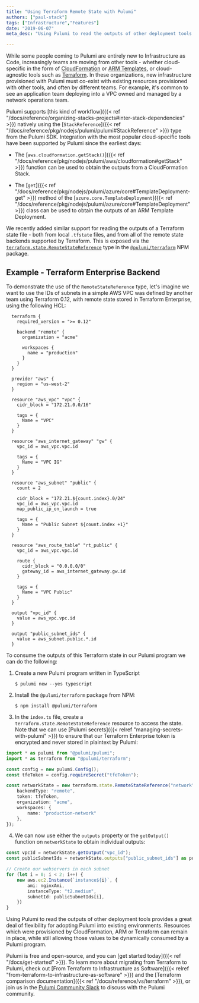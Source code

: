 ```yaml
---
title: "Using Terraform Remote State with Pulumi"
authors: ["paul-stack"]
tags: ["Infrastructure","Features"]
date: "2019-06-07"
meta_desc: "Using Pulumi to read the outputs of other deployment tools provides a great deal of flexibility for adopting Pulumi into existing environments. Resources which were provisioned by CloudFormation, ARM or Terraform can remain in place, while still allowing those values to be dynamically consumed by a Pulumi program."

---
```


While some people coming to Pulumi are entirely new to Infrastructure as
Code, increasingly teams are moving from other tools - whether
cloud-specific in the form of
[CloudFormation](https://aws.amazon.com/cloudformation/) or
[ARM Templates](https://docs.microsoft.com/en-us/azure/azure-resource-manager/),
or cloud-agnostic tools such as [Terraform](https://terraform.io). In
these organizations, new infrastructure provisioned with Pulumi must
co-exist with existing resources provisioned with other tools, and often
by different teams. For example, it's common to see an application team
deploying into a VPC owned and managed by a network operations team.

Pulumi supports
[this kind of workflow]({{< ref "/docs/reference/organizing-stacks-projects#inter-stack-dependencies" >}})
natively using the [`StackReference`]({{< ref "/docs/reference/pkg/nodejs/pulumi/pulumi#StackReference" >}})
type from the Pulumi SDK. Integration with the most popular
cloud-specific tools have been supported by Pulumi since the earliest
days:

- The [`aws.cloudformation.getStack()`]({{< ref "/docs/reference/pkg/nodejs/pulumi/aws/cloudformation#getStack" >}})
  function can be used to obtain the outputs from a CloudFormation
  Stack.

- The [`get`]({{< ref "/docs/reference/pkg/nodejs/pulumi/azure/core#TemplateDeployment-get" >}})
  method of the
  [`azure.core.TemplateDeployment`]({{< ref "/docs/reference/pkg/nodejs/pulumi/azure/core#TemplateDeployment" >}})
  class can be used to obtain the outputs of an ARM Template Deployment.

We recently added similar support for reading the outputs of a Terraform
state file - both from local `.tfstate` files, and from all of the
remote state backends supported by Terraform. This is exposed via the
[`terraform.state.RemoteStateReference`](https://www.pulumi.com/docs/reference/pkg/nodejs/pulumi/terraform/state/#RemoteStateReference) type in the
[`@pulumi/terraform`](https://www.npmjs.com/package/@pulumi/terraform)
NPM package.
<!--more-->

## Example - Terraform Enterprise Backend

To demonstrate the use of the `RemoteStateReference` type, let's imagine
we want to use the IDs of subnets in a simple AWS VPC was defined by
another team using Terraform 0.12, with remote state stored in Terraform
Enterprise, using the following HCL:

```
  terraform {
    required_version = ">= 0.12"

    backend "remote" {
      organization = "acme"

      workspaces {
        name = "production"
      }
    }
  }

  provider "aws" {
    region = "us-west-2"
  }

  resource "aws_vpc" "vpc" {
    cidr_block = "172.21.0.0/16"

    tags = {
      Name = "VPC"
    }
  }

  resource "aws_internet_gateway" "gw" {
    vpc_id = aws_vpc.vpc.id

    tags = {
      Name = "VPC IG"
    }
  }

  resource "aws_subnet" "public" {
    count = 2

    cidr_block = "172.21.${count.index}.0/24"
    vpc_id = aws_vpc.vpc.id
    map_public_ip_on_launch = true

    tags = {
      Name = "Public Subnet ${count.index +1}"
    }
  }

  resource "aws_route_table" "rt_public" {
    vpc_id = aws_vpc.vpc.id

    route {
      cidr_block = "0.0.0.0/0"
      gateway_id = aws_internet_gateway.gw.id
    }

    tags = {
      Name = "VPC Public"
    }
  }

  output "vpc_id" {
    value = aws_vpc.vpc.id
  }

  output "public_subnet_ids" {
    value = aws_subnet.public.*.id
  }
```

To consume the outputs of this Terraform state in our Pulumi program we
can do the following:

1.  Create a new Pulumi program written in TypeScript

        $ pulumi new --yes typescript

2.  Install the `@pulumi/terraform` package from NPM:

        $ npm install @pulumi/terraform

3.  In the `index.ts` file, create a
    `terraform.state.RemoteStateReference` resource to access the state.
    Note that we can use [Pulumi
    secrets]({{< relref "managing-secrets-with-pulumi" >}})
    to ensure that our Terraform Enterprise token is encrypted and never
    stored in plaintext by Pulumi:

```typescript
import * as pulumi from "@pulumi/pulumi";
import * as terraform from "@pulumi/terraform";

const config = new pulumi.Config();
const tfeToken = config.requireSecret("tfeToken");

const networkState = new terraform.state.RemoteStateReference("network", {
    backendType: "remote",
    token: tfeToken,
    organization: "acme",
    workspaces: {
        name: "production-network"
    },
});
```

4.  We can now use either the `outputs` property or the `getOutput()`
    function on `networkState` to obtain individual outputs:

```typescript
const vpcId = networkState.getOutput("vpc_id");
const publicSubnetIds = networkState.outputs["public_subnet_ids"] as pulumi.Output<string[]>;

// Create our webservers in each subnet
for (let i = 0; i < 2; i++) {
    new aws.ec2.Instance(`instance${i}`, {
        ami: nginxAmi,
        instanceType: "t2.medium",
        subnetId: publicSubnetIds[i],
    })
}
```

Using Pulumi to read the outputs of other deployment tools provides a
great deal of flexibility for adopting Pulumi into existing
environments. Resources which were provisioned by CloudFormation, ARM or
Terraform can remain in place, while still allowing those values to be
dynamically consumed by a Pulumi program.

Pulumi is free and open-source, and you can [get started today]({{< ref "/docs/get-started" >}}).
To learn more about migrating
from Terraform to Pulumi, check out
[From Terraform to Infrastructure as Software]({{< relref "from-terraform-to-infrastructure-as-software" >}})
and the [Terraform comparison documentation]({{< ref "/docs/reference/vs/terraform" >}}), or join us in
the [Pulumi Community Slack](https://slack.pulumi.com/) to discuss with
the Pulumi community.
